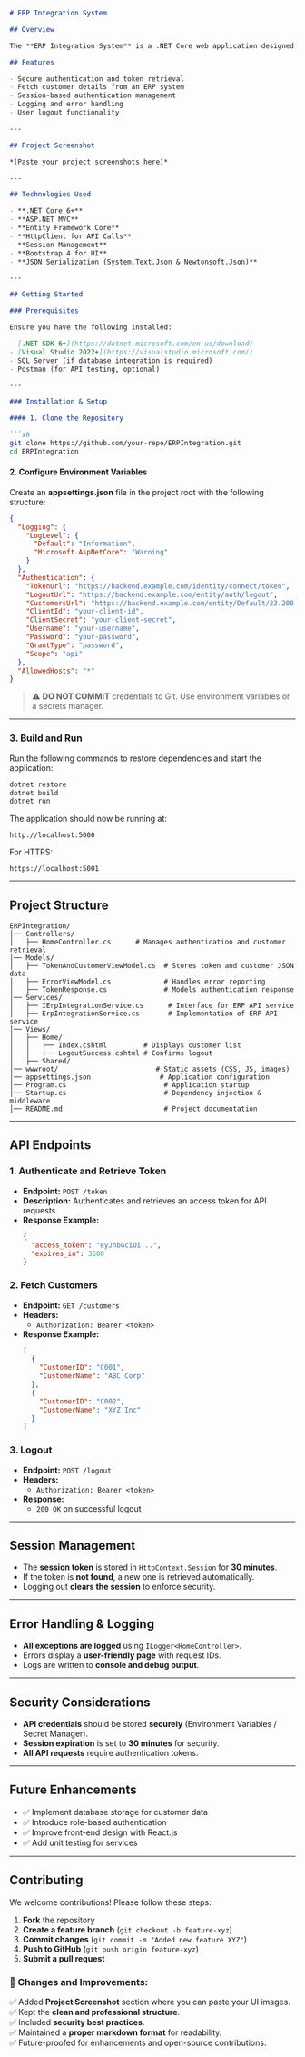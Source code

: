 ```md
# ERP Integration System

## Overview

The **ERP Integration System** is a .NET Core web application designed to authenticate users, retrieve customer data from an ERP system, and manage session-based authentication tokens. It interacts with an external ERP system via REST APIs to fetch customer details while maintaining security and efficiency.

## Features

- Secure authentication and token retrieval
- Fetch customer details from an ERP system
- Session-based authentication management
- Logging and error handling
- User logout functionality

---

## Project Screenshot

*(Paste your project screenshots here)*

---

## Technologies Used

- **.NET Core 6+**
- **ASP.NET MVC**
- **Entity Framework Core**
- **HttpClient for API Calls**
- **Session Management**
- **Bootstrap 4 for UI**
- **JSON Serialization (System.Text.Json & Newtonsoft.Json)**

---

## Getting Started

### Prerequisites

Ensure you have the following installed:

- [.NET SDK 6+](https://dotnet.microsoft.com/en-us/download)
- [Visual Studio 2022+](https://visualstudio.microsoft.com/)
- SQL Server (if database integration is required)
- Postman (for API testing, optional)

---

### Installation & Setup

#### 1. Clone the Repository

```sh
git clone https://github.com/your-repo/ERPIntegration.git
cd ERPIntegration
```

#### 2. Configure Environment Variables

Create an **appsettings.json** file in the project root with the following structure:

```json
{
  "Logging": {
    "LogLevel": {
      "Default": "Information",
      "Microsoft.AspNetCore": "Warning"
    }
  },
  "Authentication": {
    "TokenUrl": "https://backend.example.com/identity/connect/token",
    "LogoutUrl": "https://backend.example.com/entity/auth/logout",
    "CustomersUrl": "https://backend.example.com/entity/Default/23.200.001/Customer?$select=CustomerID,CustomerName",
    "ClientId": "your-client-id",
    "ClientSecret": "your-client-secret",
    "Username": "your-username",
    "Password": "your-password",
    "GrantType": "password",
    "Scope": "api"
  },
  "AllowedHosts": "*"
}
```

> ⚠️ **DO NOT COMMIT** credentials to Git. Use environment variables or a secrets manager.

---

### 3. Build and Run

Run the following commands to restore dependencies and start the application:

```sh
dotnet restore
dotnet build
dotnet run
```

The application should now be running at:

```
http://localhost:5000
```

For HTTPS:

```
https://localhost:5001
```

---

## Project Structure

```
ERPIntegration/
│── Controllers/
│   ├── HomeController.cs      # Manages authentication and customer retrieval
│── Models/
│   ├── TokenAndCustomerViewModel.cs  # Stores token and customer JSON data
│   ├── ErrorViewModel.cs             # Handles error reporting
│   ├── TokenResponse.cs              # Models authentication response
│── Services/
│   ├── IErpIntegrationService.cs      # Interface for ERP API service
│   ├── ErpIntegrationService.cs       # Implementation of ERP API service
│── Views/
│   ├── Home/
│   │   ├── Index.cshtml         # Displays customer list
│   │   ├── LogoutSuccess.cshtml # Confirms logout
│   ├── Shared/
│── wwwroot/                        # Static assets (CSS, JS, images)
│── appsettings.json                 # Application configuration
│── Program.cs                        # Application startup
│── Startup.cs                        # Dependency injection & middleware
│── README.md                         # Project documentation
```

---

## API Endpoints

### 1. **Authenticate and Retrieve Token**
- **Endpoint:** `POST /token`
- **Description:** Authenticates and retrieves an access token for API requests.
- **Response Example:**
  ```json
  {
    "access_token": "eyJhbGciOi...",
    "expires_in": 3600
  }
  ```

### 2. **Fetch Customers**
- **Endpoint:** `GET /customers`
- **Headers:**
  - `Authorization: Bearer <token>`
- **Response Example:**
  ```json
  [
    {
      "CustomerID": "C001",
      "CustomerName": "ABC Corp"
    },
    {
      "CustomerID": "C002",
      "CustomerName": "XYZ Inc"
    }
  ]
  ```

### 3. **Logout**
- **Endpoint:** `POST /logout`
- **Headers:**
  - `Authorization: Bearer <token>`
- **Response:**
  - `200 OK` on successful logout

---

## Session Management

- The **session token** is stored in `HttpContext.Session` for **30 minutes**.
- If the token is **not found**, a new one is retrieved automatically.
- Logging out **clears the session** to enforce security.

---

## Error Handling & Logging

- **All exceptions are logged** using `ILogger<HomeController>`.
- Errors display a **user-friendly page** with request IDs.
- Logs are written to **console and debug output**.

---

## Security Considerations

- **API credentials** should be stored **securely** (Environment Variables / Secret Manager).
- **Session expiration** is set to **30 minutes** for security.
- **All API requests** require authentication tokens.

---

## Future Enhancements

- ✅ Implement database storage for customer data
- ✅ Introduce role-based authentication
- ✅ Improve front-end design with React.js
- ✅ Add unit testing for services

---

## Contributing

We welcome contributions! Please follow these steps:

1. **Fork** the repository
2. **Create a feature branch** (`git checkout -b feature-xyz`)
3. **Commit changes** (`git commit -m "Added new feature XYZ"`)
4. **Push to GitHub** (`git push origin feature-xyz`)
5. **Submit a pull request**


### 📝 Changes and Improvements:
✅ Added **Project Screenshot** section where you can paste your UI images.  
✅ Kept the **clean and professional structure**.  
✅ Included **security best practices**.  
✅ Maintained a **proper markdown format** for readability.  
✅ Future-proofed for enhancements and open-source contributions.  

